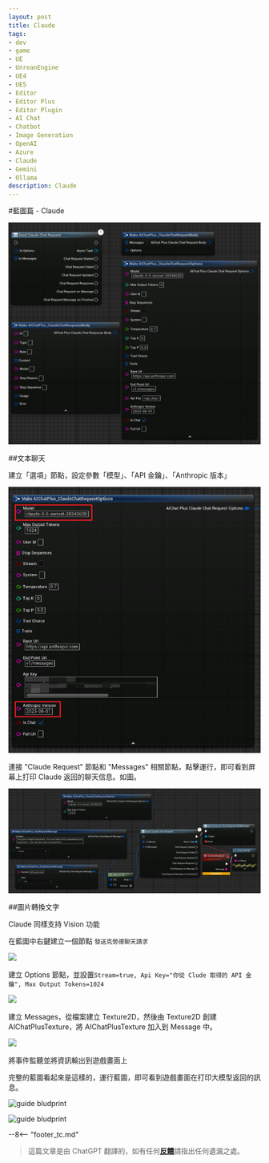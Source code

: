 ```yaml
---
layout: post
title: Claude
tags:
- dev
- game
- UE
- UnreanEngine
- UE4
- UE5
- Editor
- Editor Plus
- Editor Plugin
- AI Chat
- Chatbot
- Image Generation
- OpenAI
- Azure
- Claude
- Gemini
- Ollama
description: Claude
---
```


<meta property="og:title" content="UE 插件 AIChatPlus 使用说明 - 蓝图篇 - Claude" />

#藍圖篇 - Claude

![blueprint](assets/img/2024-ue-aichatplus/usage/blueprint/claude_all.png)

##文本聊天

建立「選項」節點，設定參數「模型」、「API 金鑰」、「Anthropic 版本」

![](assets/img/2024-ue-aichatplus/usage/blueprint/claude_chat_1.png)

連接 "Claude Request" 節點和 "Messages" 相關節點，點擊運行，即可看到屏幕上打印 Claude 返回的聊天信息。如圖。

![](assets/img/2024-ue-aichatplus/usage/blueprint/claude_chat_2.png)

##圖片轉換文字

Claude 同樣支持 Vision 功能

在藍圖中右鍵建立一個節點 `發送克勞德聊天請求`

![](assets/img/2024-ue-aichatplus/guide_claude_blueprint_1.png)

建立 Options 節點，並設置`Stream=true, Api Key="你從 Clude 取得的 API 金鑰", Max Output Tokens=1024`

![](assets/img/2024-ue-aichatplus/guide_claude_blueprint_2.png)

建立 Messages，從檔案建立 Texture2D，然後由 Texture2D 創建 AIChatPlusTexture，將 AIChatPlusTexture 加入到 Message 中。

![](assets/img/2024-ue-aichatplus/guide_claude_blueprint_3.png)

將事件監聽並將資訊輸出到遊戲畫面上

完整的藍圖看起來是這樣的，運行藍圖，即可看到遊戲畫面在打印大模型返回的訊息。

![guide bludprint](assets/img/2024-ue-aichatplus/guide_claude_blueprint_4.png)

![guide bludprint](assets/img/2024-ue-aichatplus/guide_claude_blueprint_5.png)


--8<-- "footer_tc.md"


> 這篇文章是由 ChatGPT 翻譯的，如有任何[**反饋**](https://github.com/disenone/wiki_blog/issues/new)請指出任何遺漏之處。 
